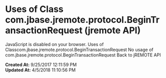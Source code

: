 # Uses of Class com.jbase.jremote.protocol.BeginTransactionRequest (jremote API)

JavaScript is disabled on your browser. Uses of Classcom.jbase.jremote.protocol.BeginTransactionRequest No usage of com.jbase.jremote.protocol.BeginTransactionRequest Back to jREMOTE API  

**Created At:** 9/25/2017 12:11:59 PM  
**Updated At:** 4/5/2018 11:10:56 PM  

